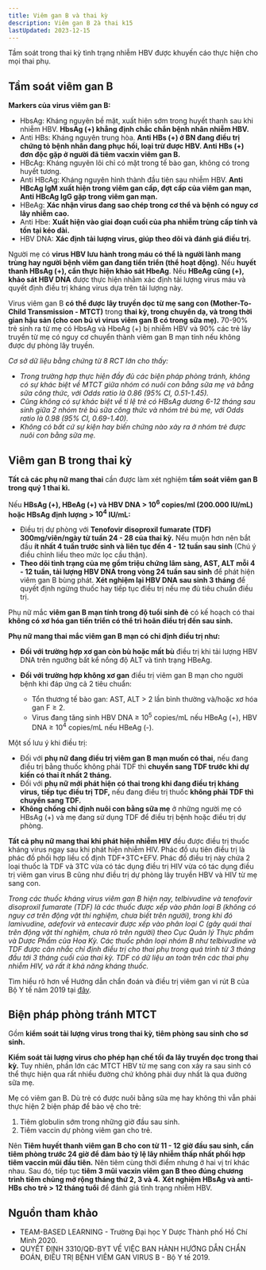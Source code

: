 ```yaml
---
title: Viêm gan B và thai kỳ
description: Viêm gan B 2à thai k15
lastUpdated: 2023-12-15
---
```


Tầm soát trong thai kỳ tình trạng nhiễm HBV được khuyến cáo thực hiện cho mọi thai phụ.

## Tầm soát viêm gan B

**Markers của virus viêm gan B:**

- HbsAg: Kháng nguyên bề mặt, xuất hiện sớm trong huyết thanh sau khi nhiễm HBV. **HbsAg (+) khẳng định chắc chắn bệnh nhân nhiễm HBV.**
- Anti HBs: Kháng nguyên trung hòa. **Anti HBs (+) ở BN đang điều trị chứng tỏ bệnh nhân đang phục hồi, loại trừ được HBV. Anti HBs (+) đơn độc gặp ở người đã tiêm vacxin viêm gan B.**
- HBcAg: Kháng nguyên lõi chỉ có mặt trong tế bào gan, không có trong huyết tương.
- Anti HBcAg: Kháng nguyên hình thành đầu tiên sau nhiễm HBV. **Anti HBcAg IgM xuất hiện trong viêm gan cấp, đợt cấp của viêm gan mạn, Anti HBcAg IgG gặp trong viêm gan mạn.**
- HBeAg: **Xác nhận virus đang sao chép trong cơ thể và bệnh có nguy cơ lây nhiễm cao.**
- Anti Hbe: **Xuất hiện vào giai đoạn cuối của pha nhiễm trùng cấp tính và tồn tại kéo dài.**
- HBV DNA: **Xác định tải lượng virus, giúp theo dõi và đánh giá điều trị.**

Người mẹ có **virus HBV lưu hành trong máu có thể là người lành mang trùng hay người bệnh viêm gan đang tiến triển (thể hoạt động)**. Nếu **huyết thanh HBsAg (+), cần thực hiện khảo sát HbeAg**. Nếu **HBeAg cũng (+), khảo sát HBV DNA** được thực hiện nhằm xác định tải lượng virus máu và quyết định điều trị kháng virus dựa trên tải lượng này.

Virus viêm gan B **có thể được lây truyền dọc từ mẹ sang con (Mother-To-Child Transmission - MTCT)** trong **thai kỳ, trong chuyển dạ, và trong thời gian hậu sản (cho con bú vì virus viêm gan B có trong sữa mẹ).** 70-90% trẻ sinh ra từ mẹ có HbsAg và HbeAg (+) bị nhiễm HBV và 90% các trẻ lây truyền từ mẹ có nguy cơ chuyển thành viêm gan B mạn tính nếu không được dự phòng lây truyền.

_Cơ sở dữ liệu bằng chứng từ 8 RCT lớn cho thấy:_

- _Trong trường hợp thực hiện đầy đủ các biện pháp phòng tránh, không có sự khác biệt về MTCT giữa nhóm có nuôi con bằng sữa mẹ và bằng sữa công thức, với Odds ratio là 0.86 (95% CI, 0.51-1.45).<br>_
- _Cũng không có sự khác biệt về tỉ lệ trẻ có HBsAg dương 6-12 tháng sau sinh giữa 2 nhóm trẻ bú sữa công thức và nhóm trẻ bú mẹ, với Odds ratio là 0.98 (95% CI, 0.69-1.40).<br>_
- _Không có bất cứ sự kiện hay biến chứng nào xảy ra ở nhóm trẻ được nuôi con bằng sữa mẹ._

## Viêm gan B trong thai kỳ

**Tất cả các phụ nữ mang thai** cần được làm xét nghiệm **tầm soát viêm gan B trong quý 1 thai kì.**

Nếu **HBsAg (+), HBeAg (+) và HBV DNA > $10^6$ copies/ml (200.000 IU/mL) hoặc HBsAg định lượng > $10^4$ IU/mL:**

- Điều trị dự phòng với **Tenofovir disoproxil fumarate (TDF) 300mg/viên/ngày từ tuần 24 - 28 của thai kỳ.** Nếu muộn hơn nên bắt đầu **ít nhất 4 tuần trước sinh và liên tục đến 4 - 12 tuần sau sinh** (Chú ý điều chỉnh liều theo mức lọc cầu thận).
- **Theo dõi tình trạng của mẹ gồm triệu chứng lâm sàng, AST, ALT mỗi 4 - 12 tuần, tải lượng HBV DNA trong vòng 24 tuần sau sinh** để phát hiện viêm gan B bùng phát. **Xét nghiệm lại HBV DNA sau sinh 3 tháng** để quyết định ngừng thuốc hay tiếp tục điều trị nếu mẹ đủ tiêu chuẩn điều trị.

Phụ nữ mắc **viêm gan B mạn tính trong độ tuổi sinh đẻ** có kế hoạch có thai **không có xơ hóa gan tiến triển có thể trì hoãn điều trị đến sau sinh.**

**Phụ nữ mang thai mắc viêm gan B mạn có chỉ định điều trị như:**

- **Đối với trường hợp xơ gan còn bù hoặc mất bù** điều trị khi tải lượng HBV DNA trên ngưỡng bất kể nồng độ ALT và tình trạng HBeAg.

- **Đối với trường hợp không xơ gan** điều trị viêm gan B mạn cho người bệnh khi đáp ứng cả 2 tiêu chuẩn:
  - Tổn thương tế bào gan: AST, ALT > 2 lần bình thường và/hoặc xơ hóa gan F &ge; 2.
  - Virus đang tăng sinh HBV DNA &ge; $10^5$ copies/mL nếu HBeAg (+), HBV DNA &ge; $10^4$ copies/mL nếu HBeAg (-).

Một số lưu ý khi điều trị:

- Đối với **phụ nữ đang điều trị viêm gan B mạn muốn có thai,** nếu đang điều trị bằng thuốc không phải TDF thì **chuyển sang TDF trước khi dự kiến có thai ít nhất 2 tháng.**
- Đối với **phụ nữ mới phát hiện có thai trong khi đang điều trị kháng virus,** **tiếp tục điều trị TDF,** nếu đang điều trị thuốc **không phải TDF thì chuyển sang TDF.**
- **Không chống chỉ định nuôi con bằng sữa mẹ** ở những người mẹ có HBsAg (+) và mẹ đang sử dụng TDF để điều trị bệnh hoặc điều trị dự phòng.

**Tất cả phụ nữ mang thai khi phát hiện nhiễm HIV** đều được điều trị thuốc kháng virus ngay sau khi phát hiện nhiễm HIV. Phác đồ ưu tiên điều trị là phác đồ phối hợp liều cố định TDF+3TC+EFV. Phác đồ điều trị này chứa 2 loại thuốc là TDF và 3TC vừa có tác dụng điều trị HIV vừa có tác dụng điều trị viêm gan virus B cũng như điều trị dự phòng lây truyền HBV và HIV từ mẹ sang con.

_Trong các thuốc kháng virus viêm gan B hiện nay, telbivudine và tenofovir disoproxil fumarate (TDF) là các thuốc được xếp vào phân loại B (không có nguy cơ trên động vật thí nghiệm, chưa biết trên người), trong khi đó lamivudine, adefovir và entecavir được xếp vào phân loại C (gây quái thai trên động vật thí nghiệm, chưa rõ trên người) theo Cục Quản lý Thực phẩm và Dược Phẩm của Hoa Kỳ. Các thuốc phân loại nhóm B như telbivudine và TDF được cân nhắc chỉ định điều trị cho thai phụ trong quá trình từ 3 tháng đầu tới 3 tháng cuối của thai kỳ. TDF có dữ liệu an toàn trên các thai phụ nhiễm HIV, và rất ít khả năng kháng thuốc._

Tìm hiểu rõ hơn về Hướng dẫn chẩn đoán và điều trị viêm gan vi rút B của Bộ Y tế năm 2019 tại [đây](./QD-3310-ve-viec-huong-dan-chan-doan-va-dieu-tri-viem-gan-vi-ru-b_BYT.pdf).

## Biện pháp phòng tránh MTCT

Gồm **kiểm soát tải lượng virus trong thai kỳ, tiêm phòng sau sinh cho sơ sinh.**

**Kiểm soát tải lượng virus cho phép hạn chế tối đa lây truyền dọc trong thai kỳ.** Tuy nhiên, phần lớn các MTCT HBV từ mẹ sang con xảy ra sau sinh có thể thực hiện qua rất nhiều đường chứ không phải duy nhất là qua đường sữa mẹ.

Mẹ có viêm gan B. Dù trẻ có được nuôi bằng sữa mẹ hay không thì vẫn phải thực hiện 2 biện pháp để bảo vệ cho trẻ:

1. Tiêm globulin sớm trong những giờ đầu sau sinh.
2. Tiêm vaccin dự phòng viêm gan cho trẻ.

Nên **Tiêm huyết thanh viêm gan B cho con từ 11 - 12 giờ đầu sau sinh, cần tiêm phòng trước 24 giờ để đảm bảo tỷ lệ lây nhiễm thấp nhất phối hợp tiêm vaccin mũi đầu tiên.** Nên tiêm cùng thời điểm nhưng ở hai vị trí khác nhau. Sau đó, tiếp tục **tiêm 3 mũi vacxin viêm gan B theo đúng chương trình tiêm chủng mở rộng tháng thứ 2, 3 và 4.** **Xét nghiệm HBsAg và anti-HBs cho trẻ > 12 tháng tuổi** để đánh giá tình trạng nhiễm HBV.

## Nguồn tham khảo

- TEAM-BASED LEARNING - Trường Đại học Y Dược Thành phố Hồ Chí Minh 2020.
- QUYẾT ĐỊNH 3310/QĐ-BYT VỀ VIỆC BAN HÀNH HƯỚNG DẪN CHẨN ĐOÁN, ĐIỀU TRỊ BỆNH VIÊM GAN VIRUS B - Bộ Y tế 2019.
